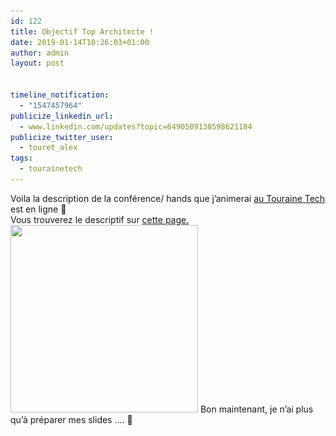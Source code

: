 ```yaml
---
id: 122
title: Objectif Top Architecte !
date: 2019-01-14T10:26:03+01:00
author: admin
layout: post


timeline_notification:
  - "1547457964"
publicize_linkedin_url:
  - www.linkedin.com/updates?topic=6490509130598621184
publicize_twitter_user:
  - touret_alex
tags:
  - tourainetech
---
```

Voila la description de la conférence/ hands que j&rsquo;animerai [au Touraine Tech](https://touraine.tech/) est en ligne 🙂  
Vous trouverez le descriptif sur [cette page.](https://touraine.tech/talk/S9ZLyJUENzGxFWPwUEfz)  
<img loading="lazy" class="size-medium wp-image-123 aligncenter" src="/assets/img/posts/2018/12/touraine_tech.png?w=300" alt="" width="300" height="300" srcset="/assets/img/posts/2018/12/touraine_tech.png 400w, /assets/img/posts/2018/12/touraine_tech-300x300.png 300w, /assets/img/posts/2018/12/touraine_tech-150x150.png 150w" sizes="(max-width: 300px) 100vw, 300px" /> Bon maintenant, je n&rsquo;ai plus qu&rsquo;à préparer mes slides &#8230;. 🙂

 